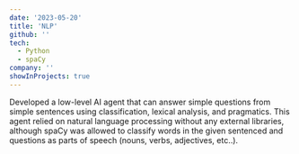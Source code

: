 ```yaml
---
date: '2023-05-20'
title: 'NLP'
github: ''
tech:
  - Python
  - spaCy
company: ''
showInProjects: true
---
```


Developed a low-level AI agent that can answer simple questions from simple sentences using classification, lexical analysis, and pragmatics. This agent relied on natural language processing without any external libraries, although spaCy was allowed to classify words in the given sentenced and questions as parts of speech (nouns, verbs, adjectives, etc..).
